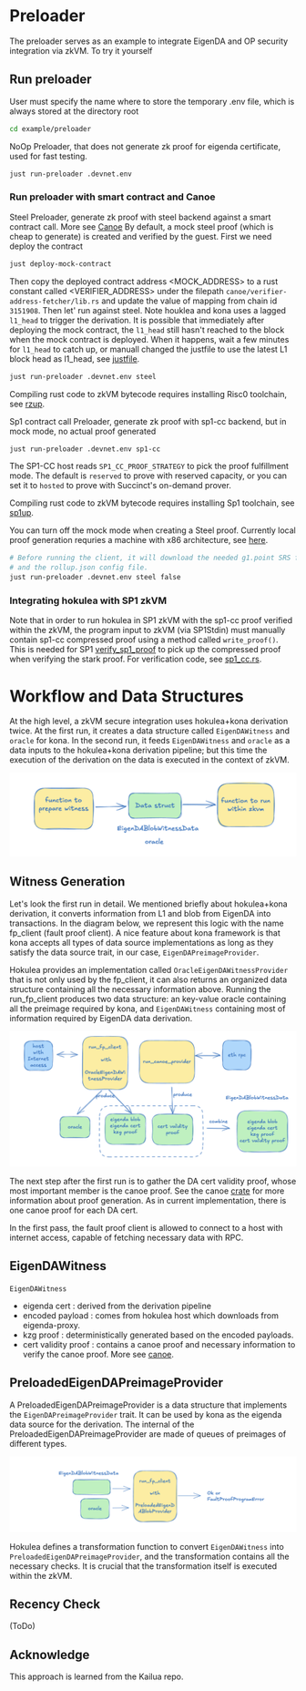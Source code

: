# Preloader

The preloader serves as an example to integrate EigenDA and OP security integration via zkVM. To try it yourself

## Run preloader

User must specify the name where to store the temporary .env file, which is always stored at the directory root
```bash
cd example/preloader
```

NoOp Preloader, that does not generate zk proof for eigenda certificate, used for fast testing. 
```bash
just run-preloader .devnet.env
```

### Run preloader with smart contract and Canoe

Steel Preloader, generate zk proof with steel backend against a smart contract call. More see [Canoe](../../canoe) By default, a mock steel proof (which is cheap to generate) is created and verified by the guest. First we need deploy the contract

```bash
just deploy-mock-contract
```

Then copy the deployed contract address <MOCK_ADDRESS> to a rust constant called <VERIFIER_ADDRESS> under the filepath `canoe/verifier-address-fetcher/lib.rs` and update the value of mapping from chain id `3151908`. Then let' run against steel. Note houklea and kona uses a lagged `l1_head` to trigger the derivation. It is possible that immediately after deploying the mock contract, the
`l1_head` still hasn't reached to the block when the mock contract is deployed. When it happens, wait a few minutes for `l1_head` to catch up, or 
manuall changed the justfile to use the latest L1 block head as l1_head, see [justfile](../../justfile).

```bash
just run-preloader .devnet.env steel
```
Compiling rust code to zkVM bytecode requires installing Risc0 toolchain, see [rzup](https://dev.risczero.com/api/zkvm/install).

Sp1 contract call Preloader, generate zk proof with sp1-cc backend, but in mock mode, no actual proof generated
```bash
just run-preloader .devnet.env sp1-cc
```
The SP1-CC host reads `SP1_CC_PROOF_STRATEGY` to pick the proof fulfillment mode. The default is `reserved` to prove with reserved capacity, or you can set it to `hosted` to prove with Succinct's on-demand prover.

Compiling rust code to zkVM bytecode requires installing Sp1 toolchain, see [sp1up](https://docs.succinct.xyz/docs/sp1/getting-started/install).


You can turn off the mock mode when creating a Steel proof. Currently local proof generation requries a machine with x86 architecture, see [here](https://dev.risczero.com/api/generating-proofs/local-proving#proving-hardware). 

```bash
# Before running the client, it will download the needed g1.point SRS file
# and the rollup.json config file.
just run-preloader .devnet.env steel false
```

### Integrating hokulea with SP1 zkVM

Note that in order to run hokulea in SP1 zkVM with the sp1-cc proof verified within the zkVM, the program input to zkVM (via SP1Stdin) must manually
contain sp1-cc compressed proof using a method called `write_proof()`. This is needed for SP1 [verify_sp1_proof](https://docs.succinct.xyz/docs/sp1/writing-programs/proof-aggregation)
to pick up the compressed proof when verifying the stark proof. For verification code, see [sp1_cc.rs](../../crates/proof/src/canoe_verifier/sp1_cc.rs).

# Workflow and Data Structures

At the high level, a zkVM secure integration uses hokulea+kona derivation twice. At the first run, it creates a data structure called `EigenDAWitness` and `oracle` for kona. In the second run, it feeds `EigenDAWitness` and `oracle` as a data inputs to the hokulea+kona derivation pipeline; but this time the execution of the derivation on the data is executed in the context of zkVM.

<div align="center">
    <img src="../../assets/zkVM-integration-basic-workflow.png"/>
</div>

## Witness Generation

Let's look the first run in detail. We mentioned briefly about hokulea+kona derivation, it converts information from L1 and blob from EigenDA into transactions.
In the diagram below, we represent this logic with the name fp_client (fault proof client). A nice feature about kona framework is that kona accepts all 
types of data source implementations as long as they satisfy the data source trait, in our case, `EigenDAPreimageProvider`. 

Hokulea provides an implementation called `OracleEigenDAWitnessProvider` that is not only used by the fp_client, it can also returns an organized data structure
containing all the necessary information above. Running the run_fp_client produces two data structure: an key-value oracle containing all the preimage required by kona, and `EigenDAWitness` containing most of information required by EigenDA data derivation.

<div align="center">
    <img src="../../assets/zkVM-witness-generation.png"/>
</div>

The next step after the first run is to gather the DA cert validity proof, whose most important member is the canoe proof. See the canoe [crate](../../canoe/) 
for more information about proof generation. As in current implementation, there is one canoe proof for each DA cert. 

In the first pass, the fault proof client is allowed to connect to a host with internet access, capable of fetching necessary data with RPC.

## EigenDAWitness

`EigenDAWitness`
- eigenda cert : derived from the derivation pipeline
- encoded payload : comes from hokulea host which downloads from eigenda-proxy.
- kzg proof : deterministically generated based on the encoded payloads.
- cert validity proof : contains a canoe proof and necessary information to verify the canoe proof. More see [canoe](../../canoe/).

## PreloadedEigenDAPreimageProvider

A PreloadedEigenDAPreimageProvider is a data structure that implements the `EigenDAPreimageProvider` trait. It can be used by kona as the eigenda data source for the derivation. 
The internal of the PreloadedEigenDAPreimageProvider are made of queues of preimages of different types.

<div align="center">
    <img src="../../assets/zkVM-executing-derivation.png"/>
</div>

Hokulea defines a transformation function to convert `EigenDAWitness` into `PreloadedEigenDAPreimageProvider`, and the transformation contains all the 
necessary checks. It is crucial that the transformation itself is executed within the zkVM.

## Recency Check

(ToDo)

## Acknowledge

This approach is learned from the Kailua repo.
